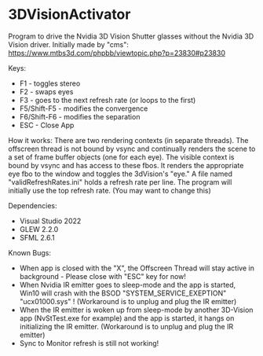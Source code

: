 # 3DVisionActivator
Program to drive the Nvidia 3D Vision Shutter glasses without the Nvidia 3D Vision driver.
Initially made by "cms": https://www.mtbs3d.com/phpbb/viewtopic.php?p=23830#p23830

Keys:
- F1 - toggles stereo
- F2 - swaps eyes
- F3 - goes to the next refresh rate (or loops to the first)
- F5/Shift-F5 - modifies the convergence
- F6/Shift-F6 - modifies the separation
- ESC - Close App

How it works:
There are two rendering contexts (in separate threads).
The offscreen thread is not bound by vsync and continually renders the scene to a set of frame buffer objects (one for each eye).
The visible context is bound by vsync and has access to these fbos.
It renders the appropriate eye fbo to the window and toggles the 3dVision's "eye."
A file named "validRefreshRates.ini" holds a refresh rate per line. The program will initially use the top refresh rate. (You may want to change this)

Dependencies:
- Visual Studio 2022
- GLEW 2.2.0
- SFML 2.6.1

Known Bugs:
- When app is closed with the "X", the Offscreen Thread will stay active in background - Please close with "ESC" key for now!
- When Nvidia IR emitter goes to sleep-mode and the app is started, Win10 will crash with the BSOD "SYSTEM_SERVICE_EXEPTION" "ucx01000.sys" ! (Workaround is to unplug and plug the IR emitter)
- When the IR emitter is woken up from sleep-mode by another 3D-Vision app (NvStTest.exe for example) and the app is started, it hangs on initializing the IR emitter. (Workaround is to unplug and plug the IR emitter)
- Sync to Monitor refresh is still not working!
